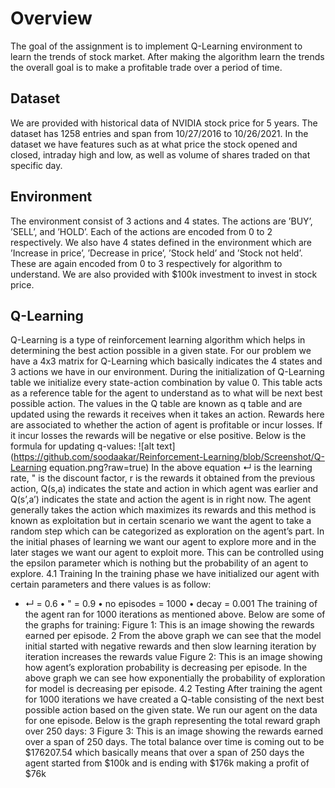 # Overview

The goal of the assignment is to implement Q-Learning environment to learn
the trends of stock market. After making the algorithm learn the trends the
overall goal is to make a profitable trade over a period of time.

## Dataset
We are provided with historical data of NVIDIA stock price for 5 years. The
dataset has 1258 entries and span from 10/27/2016 to 10/26/2021. In the
dataset we have features such as at what price the stock opened and closed,
intraday high and low, as well as volume of shares traded on that specific day.

## Environment
The environment consist of 3 actions and 4 states. The actions are ’BUY’,
’SELL’, and ’HOLD’. Each of the actions are encoded from 0 to 2 respectively.
We also have 4 states defined in the environment which are ’Increase in price’,
’Decrease in price’, ’Stock held’ and ’Stock not held’. These are again encoded
from 0 to 3 respectively for algorithm to understand. We are also provided with
$100k investment to invest in stock price.

## Q-Learning
Q-Learning is a type of reinforcement learning algorithm which helps in determining
the best action possible in a given state. For our problem we have a
4x3 matrix for Q-Learning which basically indicates the 4 states and 3 actions
we have in our environment. During the initialization of Q-Learning table we
initialize every state-action combination by value 0. This table acts as a reference
table for the agent to understand as to what will be next best possible
action. The values in the Q table are known as q table and are updated using
the rewards it receives when it takes an action. Rewards here are associated
to whether the action of agent is profitable or incur losses. If it incur losses
the rewards will be negative or else positive. Below is the formula for updating
q-values:
![alt text](https://github.com/soodaakar/Reinforcement-Learning/blob/Screenshot/Q-Learning equation.png?raw=true)
In the above equation ↵ is the learning rate, " is the discount factor, r is the
rewards it obtained from the previous action, Q(s,a) indicates the state and
action in which agent was earlier and Q(s’,a’) indicates the state and action the
agent is in right now. The agent generally takes the action which maximizes
its rewards and this method is known as exploitation but in certain scenario we
want the agent to take a random step which can be categorized as exploration on
the agent’s part. In the initial phases of learning we want our agent to explore
more and in the later stages we want our agent to exploit more. This can be
controlled using the epsilon parameter which is nothing but the probability of
an agent to explore.
4.1 Training
In the training phase we have initialized our agent with certain parameters and
there values is as follow:
* ↵ = 0.6
• " = 0.9
• no episodes = 1000
• decay = 0.001
The training of the agent ran for 1000 iterations as mentioned above. Below are
some of the graphs for training:
Figure 1: This is an image showing the rewards earned per episode.
2
From the above graph we can see that the model initial started with negative
rewards and then slow learning iteration by iteration increases the rewards value
Figure 2: This is an image showing how agent’s exploration probability is decreasing
per episode.
In the above graph we can see how exponentially the probability of exploration
for model is decreasing per episode.
4.2 Testing
After training the agent for 1000 iterations we have created a Q-table consisting
of the next best possible action based on the given state. We run our agent on
the data for one episode.
Below is the graph representing the total reward graph over 250 days:
3
Figure 3: This is an image showing the rewards earned over a span of 250 days.
The total balance over time is coming out to be $176207.54 which basically
means that over a span of 250 days the agent started from $100k and is ending
with $176k making a profit of $76k
